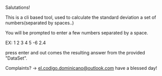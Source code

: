Salutations!

This is a cli based tool, used to calculate the standard deviation
a set of numbers(separated by spaces..)

You will be prompted to enter a few numbers separated by a space.

EX: 1 2 3 4 5 -6 2.4

press enter and out comes the resulting answer from the provided "DataSet".

Complaints? -> el.codigo.dominicano@outlook.com have a blessed day!
